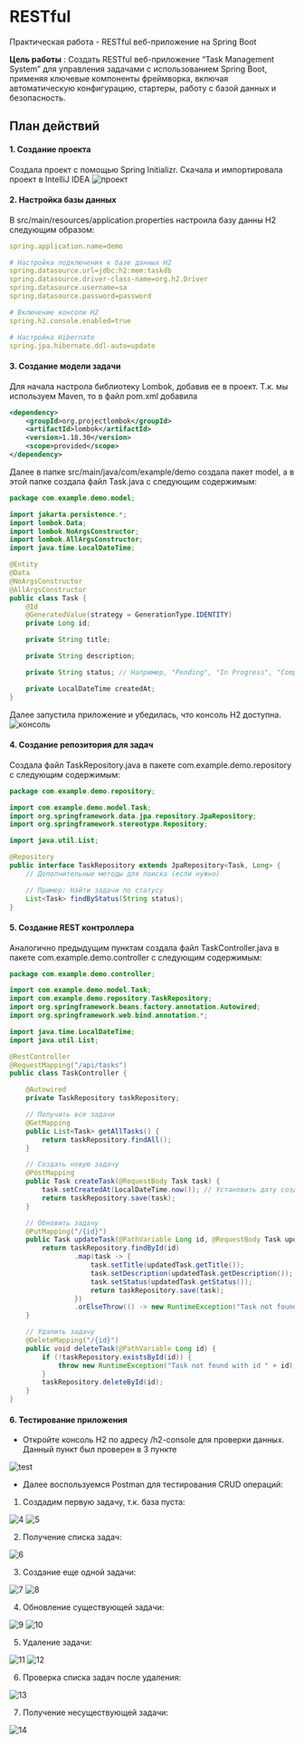 # RESTful
Практическая работа - RESTful веб-приложение на Spring Boot

**Цель работы** : Создать RESTful веб-приложение “Task Management System” для управления задачами с использованием Spring Boot, применяя ключевые компоненты фреймворка, включая автоматическую конфигурацию, стартеры, работу с базой данных и безопасность.

## План действий

#### 1. Создание проекта
Создала проект с помощью Spring Initializr. Скачала и импортировала проект в IntelliJ IDEA 
![проект](image/1.png)

#### 2. Настройка базы данных
В src/main/resources/application.properties настроила базу данны H2 следующим образом: 
```yml
spring.application.name=demo

# Настройка подключения к базе данных H2
spring.datasource.url=jdbc:h2:mem:taskdb
spring.datasource.driver-class-name=org.h2.Driver
spring.datasource.username=sa
spring.datasource.password=password

# Включение консоли H2
spring.h2.console.enabled=true

# Настройка Hibernate
spring.jpa.hibernate.ddl-auto=update

```

#### 3. Создание модели задачи

Для начала настрола библиотеку Lombok, добавив ее в проект. Т.к. мы используем Maven, то в файл pom.xml добавила

```xml
<dependency>
    <groupId>org.projectlombok</groupId>
    <artifactId>lombok</artifactId>
    <version>1.18.30</version>
    <scope>provided</scope>
</dependency>
```

Далее в папке src/main/java/com/example/demo создала пакет model, а в этой папке создала файл Task.java с следующим содержимым:

```java
package com.example.demo.model;

import jakarta.persistence.*;
import lombok.Data;
import lombok.NoArgsConstructor;
import lombok.AllArgsConstructor;
import java.time.LocalDateTime;

@Entity
@Data
@NoArgsConstructor
@AllArgsConstructor
public class Task {
    @Id
    @GeneratedValue(strategy = GenerationType.IDENTITY)
    private Long id;

    private String title;

    private String description;

    private String status; // Например, "Pending", "In Progress", "Completed"

    private LocalDateTime createdAt;
}

```
Далее запустила приложение и убедилась, что консоль H2 доступна. 
![консоль](image/2.png)

#### 4. Создание репозитория для задач

Создала файл TaskRepository.java в пакете com.example.demo.repository с следующим содержимым:

```java
package com.example.demo.repository;

import com.example.demo.model.Task;
import org.springframework.data.jpa.repository.JpaRepository;
import org.springframework.stereotype.Repository;

import java.util.List;

@Repository
public interface TaskRepository extends JpaRepository<Task, Long> {
    // Дополнительные методы для поиска (если нужно)

    // Пример: Найти задачи по статусу
    List<Task> findByStatus(String status);
}
```

#### 5. Создание REST контроллера

Аналогично предыдущим пунктам создала файл TaskController.java в пакете com.example.demo.controller с следующим содержимым:

```java
package com.example.demo.controller;

import com.example.demo.model.Task;
import com.example.demo.repository.TaskRepository;
import org.springframework.beans.factory.annotation.Autowired;
import org.springframework.web.bind.annotation.*;

import java.time.LocalDateTime;
import java.util.List;

@RestController
@RequestMapping("/api/tasks")
public class TaskController {

    @Autowired
    private TaskRepository taskRepository;

    // Получить все задачи
    @GetMapping
    public List<Task> getAllTasks() {
        return taskRepository.findAll();
    }

    // Создать новую задачу
    @PostMapping
    public Task createTask(@RequestBody Task task) {
        task.setCreatedAt(LocalDateTime.now()); // Установить дату создания задачи
        return taskRepository.save(task);
    }

    // Обновить задачу
    @PutMapping("/{id}")
    public Task updateTask(@PathVariable Long id, @RequestBody Task updatedTask) {
        return taskRepository.findById(id)
                .map(task -> {
                    task.setTitle(updatedTask.getTitle());
                    task.setDescription(updatedTask.getDescription());
                    task.setStatus(updatedTask.getStatus());
                    return taskRepository.save(task);
                })
                .orElseThrow(() -> new RuntimeException("Task not found with id " + id)); 
    }

    // Удалить задачу
    @DeleteMapping("/{id}")
    public void deleteTask(@PathVariable Long id) {
        if (!taskRepository.existsById(id)) {
            throw new RuntimeException("Task not found with id " + id);
        }
        taskRepository.deleteById(id);
    }
}

```
#### 6. Тестирование приложения

* Откройте консоль H2 по адресу /h2-console для проверки данных. Данный пункт был проверен в 3 пункте
  
![test](image/3.png)

* Далее воспользуемся Postman для тестирования CRUD операций:

1. Создадим первую задачу, т.к. база пуста:

![4](image/4.png)
![5](image/5.png)

2. Получение списка задач:

![6](image/6.png)

3. Создание еще одной задачи:

![7](image/7.png)
![8](image/8.png)

4. Обновление существующей задачи:

![9](image/9.png)
![10](image/10.png)

5. Удаление задачи:

![11](image/11.png)
![12](image/12.png)

6. Проверка списка задач после удаления:

![13](image/13.png)

7. Получение несуществующей задачи:

![14](image/14.png)

